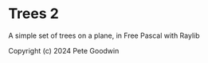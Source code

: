 # Trees 2

A simple set of trees on a plane, in Free Pascal with Raylib

Copyright (c) 2024 Pete Goodwin

